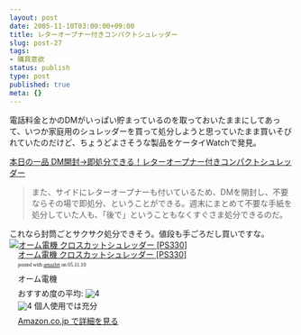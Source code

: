 ```yaml
---
layout: post
date: 2005-11-10T03:00:00+09:00
title: レターオープナー付きコンパクトシュレッダー
slug: post-27
tags:
- 購買意欲
status: publish
type: post
published: true
meta: {}
---
```

電話料金とかのDMがいっぱい貯まっているのを取っておいたままにしてあって、いつか家庭用のシュレッダーを買って処分しようと思っていたまま買いそびれていたのだけど、ちょうどよさそうな製品をケータイWatchで発見。

<a title="本日の一品 DM開封→即処分できる！レターオープナー付きコンパクトシュレッダー" href="http://k-tai.impress.co.jp/cda/article/todays_goods/26423.html">本日の一品 DM開封→即処分できる！レターオープナー付きコンパクトシュレッダー</a>
<blockquote>
また、サイドにレターオープナーも付いているため、DMを開封し、不要ならその場で即処分、ということができる。週末にまとめて不要な手紙を処分していた人も、「後で」ということもなくすぐさま処分できるのだ。
</blockquote>
これなら封筒ごとサクサク処分できそう。値段も手ごろだし買いですな。
<div class="amazlet-box" style="margin-bottom:0px;"><div class="amazlet-image" style="float:left;"><a href="http://www.amazon.co.jp/exec/obidos/ASIN/B000BL8S8E/masawo-22" name="amazletlink" target="_blank"><img src="http://images-jp.amazon.com/images/P/B000BL8S8E.09.MZZZZZZZ.jpg" alt="オーム電機 クロスカットシュレッダー [PS330]" style="border: none;" /></a></div><div class="amazlet-info" style="float:left;margin-left:15px;line-height:120%"><div class="amazlet-name" style="margin-bottom:10px;line-height:120%"><a href="http://www.amazon.co.jp/exec/obidos/ASIN/B000BL8S8E/masawo-22" name="amazletlink" target="_blank">オーム電機 クロスカットシュレッダー [PS330]</a><div class="amazlet-powered-date" style="font-size:7pt;margin-top:5px;font-family:verdana;line-height:120%">posted with <a href="http://www.amazlet.com/browse/ASIN/B000BL8S8E/masawo-22" title="オーム電機 クロスカットシュレッダー [PS330]" target="_blank">amazlet</a> on 05.11.10</div></div><div class="amazlet-detail">オーム電機 <br /></div><div class="amazlet-review" style="margin-top:10px; margin-bottom:10px"><div class="amazlet-review-average" style="margin-bottom:5px">おすすめ度の平均: <img src="http://images-jp.amazon.com/images/G/09/x-locale/common/customer-reviews/stars-4-0.gif" alt="4" /></div><img src="http://images-jp.amazon.com/images/G/09/x-locale/common/customer-reviews/stars-4-0.gif" alt="4" /> 個人使用では充分<br /></div><div class="amazlet-link" style="margin-top: 5px"><a href="http://www.amazon.co.jp/exec/obidos/ASIN/B000BL8S8E/masawo-22" name="amazletlink" target="_blank">Amazon.co.jp で詳細を見る</a></div></div><div class="amazlet-footer" style="clear: left"></div></div>
